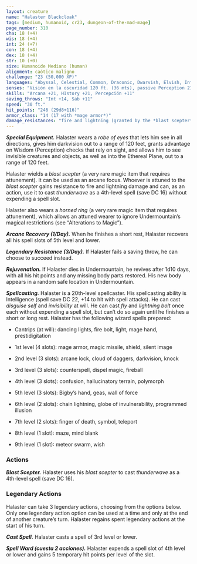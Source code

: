 ```yaml
---
layout: creature
name: "Halaster Blackcloak"
tags: [medium, humanoid, cr23, dungeon-of-the-mad-mage]
page_number: 310
cha: 18 (+4)
wis: 18 (+4)
int: 24 (+7)
con: 18 (+4)
dex: 18 (+4)
str: 10 (+0)
size: Humanoide Mediano (human)
alignment: caótico maligno
challenge: "23 (50,000 XP)"
languages: "Abyssal, Celestial, Common, Draconic, Dwarvish, Elvish, Infernal, Undercommon"
senses: "Visión en la oscuridad 120 ft. (36 mts), passive Perception 21"
skills: "Arcana +21, HIstory +21, Percepción +11"
saving_throws: "Int +14, Sab +11"
speed: "30 ft."
hit_points: "246 (29d8+116)"
armor_class: "14 (17 with *mage armor*)"
damage_resistances: "fire and lightning (granted by the *blast scepter*; see “Special Equipment” below)"
---
```


***Special Equipment.*** Halaster wears a *robe of eyes* that lets him see in all directions, gives him darkvision out to a range of 120 feet, grants advantage on Wisdom (Perception) checks that rely on sight, and allows him to see invisible creatures and objects, as well as into the Ethereal Plane, out to a range of 120 feet.

Halaster wields a *blast scepter* (a very rare magic item that requires attunement). It can be used as an arcane focus. Whoever is attuned to the *blast scepter* gains resistance to fire and lightning damage and can, as an action, use it to cast *thunderwave* as a 4th-level spell (save DC 16) without expending a spell slot.

Halaster also wears a *horned ring* (a very rare magic item that requires attunement), which allows an attuned wearer to ignore Undermountain’s magical restrictions (see “Alterations to Magic”).

***Arcane Recovery (1/Day).*** When he finishes a short rest, Halaster recovers all his spell slots of 5th level and lower.

***Legendary Resistance (3/Day).*** If Halaster fails a saving throw, he can choose to succeed instead.

***Rejuvenation.*** If Halaster dies in Undermountain, he revives after 1d10 days, with all his hit points and any missing body parts restored. His new body appears in a random safe location in Undermountain.

***Spellcasting.***  Halaster is a 20th-level spellcaster. His spellcasting ability is Intelligence (spell save DC 22, +14 to hit with spell attacks). He can cast *disguise self* and *invisibility* at will. He can cast *fly* and *lightning bolt* once each without expending a spell slot, but can’t do so again until he finishes a short or long rest. Halaster has the following wizard spells prepared:

* Cantrips (at will): dancing lights, fire bolt, light, mage hand, prestidigitation

* 1st level (4 slots): mage armor, magic missile, shield, silent image

* 2nd level (3 slots): arcane lock, cloud of daggers, darkvision, knock

* 3rd level (3 slots): counterspell, dispel magic, fireball

* 4th level (3 slots): confusion, hallucinatory terrain, polymorph

* 5th level (3 slots): Bigby’s hand, geas, wall of force

* 6th level (2 slots): chain lightning, globe of invulnerability, programmed illusion

* 7th level (2 slots): finger of death, symbol, teleport

* 8th level (1 slot): maze, mind blank

* 9th level (1 slot): meteor swarm, wish

### Actions

***Blast Scepter.*** Halaster uses his *blast scepter* to cast *thunderwave* as a 4th-level spell (save DC 16).


### Legendary Actions

Halaster can take 3 legendary actions, choosing from the options below. Only one legendary action option can be used at a time and only at the end of another creature’s turn. Halaster regains spent legendary actions at the start of his turn.

***Cast Spell.*** Halaster casts a spell of 3rd level or lower.

***Spell Ward (cuesta 2 acciones).*** Halaster expends a spell slot of 4th level or lower and gains 5 temporary hit points per level of the slot.